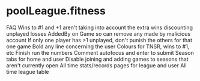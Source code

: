 # poolLeague.fitness

FAQ
Wins to #1 and +1 aren't taking into account the extra wins discounting unplayed losses
AddedBy on Game so can remove any made by malicious account
If only one player has >1 unplayed, don't punish the others for that one game
Bold any line concerning the user
Colours for TNSR, wins to #1, etc
Finish run the numbers
Comment autofocus and enter to submit
Season tabs for home and user
Disable joining and adding games to seasons that aren't currently open
All time stats/records pages for league and user
All time league table
